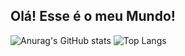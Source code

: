 ## Olá! Esse é o meu Mundo!

![Anurag's GitHub stats](https://github-readme-stats.vercel.app/api?username=MaiBV&theme=dark&show_icons=true)
![Top Langs](https://github-readme-stats.vercel.app/api/top-langs/?username=MaiBV&layout=compact&theme=dark)

<!--
**MaiBV/MaiBV** é um repositório ✨ _especial_ ✨ porque o seu `README.md` (este arquivo) aparece no seu perfil do GitHub.

Aqui estão algumas ideias para você começar:

- 🔭 Atualmente estou trabalhando como estagiária na GFT Technologies;
- 🌱 Atualmente estou aprendendo Ciência da Computação;
- 📫 Como entrar em contato comigo: maiara.veras@gmail.com
-->
